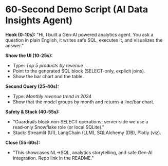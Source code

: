 # 60‑Second Demo Script (AI Data Insights Agent)

**Hook (0‑10s):**
"Hi, I built a Gen‑AI powered analytics agent. You ask a question in plain English, it writes safe SQL, executes it, and visualizes the answer."

**Show the UI (10‑25s):**
- Type: *Top 5 products by revenue*
- Point to the generated SQL block (SELECT‑only, explicit joins).
- Show the bar chart and the table.

**Second Query (25‑40s):**
- Type: *Monthly revenue trend in 2024*
- Show that the model groups by month and returns a line/bar chart.

**Safety & Stack (40‑55s):**
- "Guardrails block non‑SELECT operations; server‑side we use a read‑only Snowflake role (or local SQLite)."
- Stack: Streamlit (UI), LangChain (LLM), SQLAlchemy (DB), Plotly (viz).

**Close (55‑60s):**
- "This showcases NL→SQL, analytics storytelling, and safe Gen‑AI integration. Repo link in the README."
